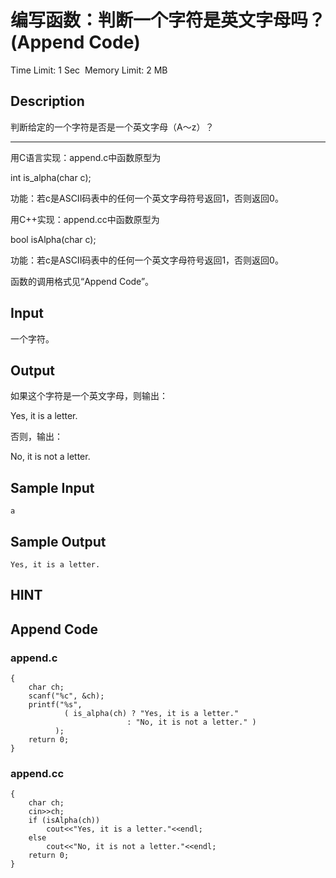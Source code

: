 # 编写函数：判断一个字符是英文字母吗？ (Append Code)
Time Limit: 1 Sec  Memory Limit: 2 MB


## Description
判断给定的一个字符是否是一个英文字母（A～z）？

-----------------------------------------------------------------------------

用C语言实现：append.c中函数原型为

int is_alpha(char c);

功能：若c是ASCII码表中的任何一个英文字母符号返回1，否则返回0。

用C++实现：append.cc中函数原型为

bool isAlpha(char c);

功能：若c是ASCII码表中的任何一个英文字母符号返回1，否则返回0。

函数的调用格式见“Append Code”。

## Input
一个字符。

## Output

如果这个字符是一个英文字母，则输出：

Yes, it is a letter.

否则，输出：

No, it is not a letter.




## Sample Input
```
a
```
## Sample Output
```
Yes, it is a letter.
```

## HINT


## Append Code
### append.c
```cint main()
{
    char ch;
    scanf("%c", &ch);
    printf("%s",
            ( is_alpha(ch) ? "Yes, it is a letter."
                          : "No, it is not a letter." )
          );
    return 0;
}

```
### append.cc
```cppint main()
{
    char ch;
    cin>>ch;
    if (isAlpha(ch))
        cout<<"Yes, it is a letter."<<endl;
    else
        cout<<"No, it is not a letter."<<endl;
    return 0;
}

```
